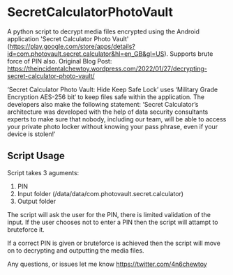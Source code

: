 # SecretCalculatorPhotoVault
A python script to decrypt media files encrypted using the Android application 'Secret Calculator Photo Vault' (https://play.google.com/store/apps/details?id=com.photovault.secret.calculator&hl=en_GB&gl=US). Supports brute force of PIN also.
Original Blog Post: https://theincidentalchewtoy.wordpress.com/2022/01/27/decrypting-secret-calculator-photo-vault/

‘Secret Calculator Photo Vault: Hide Keep Safe Lock’ uses ‘Military Grade Encryption AES-256 bit‘ to keep files safe within the application. The developers also make the following statement: ‘Secret Calculator’s architecture was developed with the help of data security consultants experts to make sure that nobody, including our team, will be able to access your private photo locker without knowing your pass phrase, even if your device is stolen!'

## Script Usage

Script takes 3 aguments:

1. PIN
2. Input folder (/data/data/com.photovault.secret.calculator)
3. Output folder

The script will ask the user for the PIN, there is limited validation of the input. If the user chooses not to enter a PIN then the script will attampt to bruteforce it.

If a correct PIN is given or bruteforce is achieved then the script will move on to decrypting and outputting the media files.

Any questions, or issues let me know https://twitter.com/4n6chewtoy
